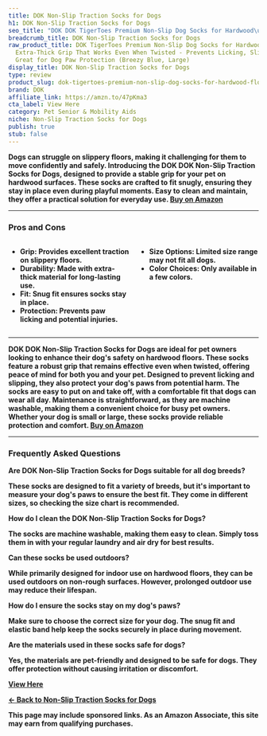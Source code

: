 ```yaml
---
title: DOK Non-Slip Traction Socks for Dogs
h1: DOK Non-Slip Traction Socks for Dogs
seo_title: "DOK DOK TigerToes Premium Non-Slip Dog Socks for Hardwood\u2026"
breadcrumb_title: DOK Non-Slip Traction Socks for Dogs
raw_product_title: DOK TigerToes Premium Non-Slip Dog Socks for Hardwood Floors -
  Extra-Thick Grip That Works Even When Twisted - Prevents Licking, Slipping, and
  Great for Dog Paw Protection (Breezy Blue, Large)
display_title: DOK Non-Slip Traction Socks for Dogs
type: review
product_slug: dok-tigertoes-premium-non-slip-dog-socks-for-hardwood-floors-extra-thic-69d91ac1
brand: DOK
affiliate_link: https://amzn.to/47pKma3
cta_label: View Here
category: Pet Senior & Mobility Aids
niche: Non-Slip Traction Socks for Dogs
publish: true
stub: false
---
```


<div id="intro" class="full-width">
  <p><strong>Dogs can struggle on slippery floors, making it challenging for them to move confidently and safely. Introducing the DOK DOK Non-Slip Traction Socks for Dogs, designed to provide a stable grip for your pet on hardwood surfaces. These socks are crafted to fit snugly, ensuring they stay in place even during playful moments. Easy to clean and maintain, they offer a practical solution for everyday use. <a href="https://amzn.to/47pKma3" rel="nofollow sponsored noopener" target="_blank"><strong>Buy on Amazon</strong></a></p>
</div>

<hr />
<h3 id="pros-cons">Pros and Cons</h3>
<div class="pc-grid" style="display:grid;grid-template-columns:1fr 1fr;gap:16px;">
  <ul>
    <li><strong>Grip:</strong> Provides excellent traction on slippery floors.</li>
    <li><strong>Durability:</strong> Made with extra-thick material for long-lasting use.</li>
    <li><strong>Fit:</strong> Snug fit ensures socks stay in place.</li>
    <li><strong>Protection:</strong> Prevents paw licking and potential injuries.</li>
  </ul>
  <ul>
    <li><strong>Size Options:</strong> Limited size range may not fit all dogs.</li>
    <li><strong>Color Choices:</strong> Only available in a few colors.</li>
  </ul>
</div>
<hr />

<div class="full-width">
  <p>DOK DOK Non-Slip Traction Socks for Dogs are ideal for pet owners looking to enhance their dog's safety on hardwood floors. These socks feature a robust grip that remains effective even when twisted, offering peace of mind for both you and your pet. Designed to prevent licking and slipping, they also protect your dog's paws from potential harm. The socks are easy to put on and take off, with a comfortable fit that dogs can wear all day. Maintenance is straightforward, as they are machine washable, making them a convenient choice for busy pet owners. Whether your dog is small or large, these socks provide reliable protection and comfort. <a href="https://amzn.to/47pKma3" rel="nofollow sponsored noopener" target="_blank"><strong>Buy on Amazon</strong></a></p>
</div>

<hr />
<h3 id="faqs">Frequently Asked Questions</h3>

<p><strong>Are DOK Non-Slip Traction Socks for Dogs suitable for all dog breeds?</strong></p>
<p>These socks are designed to fit a variety of breeds, but it's important to measure your dog's paws to ensure the best fit. They come in different sizes, so checking the size chart is recommended.</p>

<p><strong>How do I clean the DOK Non-Slip Traction Socks for Dogs?</strong></p>
<p>The socks are machine washable, making them easy to clean. Simply toss them in with your regular laundry and air dry for best results.</p>

<p><strong>Can these socks be used outdoors?</strong></p>
<p>While primarily designed for indoor use on hardwood floors, they can be used outdoors on non-rough surfaces. However, prolonged outdoor use may reduce their lifespan.</p>

<p><strong>How do I ensure the socks stay on my dog's paws?</strong></p>
<p>Make sure to choose the correct size for your dog. The snug fit and elastic band help keep the socks securely in place during movement.</p>

<p><strong>Are the materials used in these socks safe for dogs?</strong></p>
<p>Yes, the materials are pet-friendly and designed to be safe for dogs. They offer protection without causing irritation or discomfort.</p>
<p><a class="btn" href="https://amzn.to/47pKma3" target="_blank" rel="nofollow sponsored noopener">View Here</a></p>
<p><a href="/roundups/pet-senior-mobility-aids/non-slip-traction-socks-for-dogs/">← Back to Non-Slip Traction Socks for Dogs</a></p>
<aside class="disclosure">This page may include sponsored links. As an Amazon Associate, this site may earn from qualifying purchases.</aside>
